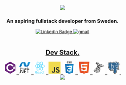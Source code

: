 <div id="Header" align="center">
<img src="https://user-images.githubusercontent.com/115810719/235109585-dbdb69ac-8865-449a-a153-7e3500abcc06.png"/>  
    <h3>An aspiring fullstack developer from Sweden.</h3>
     <a href="https://www.linkedin.com/in/leo-st%C3%A5lenhag-a58a31253/">
<img src="https://img.shields.io/badge/LinkedIn-blue?style=for-the-badge&logo=linkedin&logoColor=white" alt="LinkedIn Badge"/> 
<img src="https://img.shields.io/badge/MailMe-red?style=for-the-badge&logo=gmail&logoColor=white" alt="gmail"/> 
    <br>
 <img src="https://komarev.com/ghpvc/?username=your-github-l-stal&style=flat-square&color=orange" alt=""/>
  <h2>Dev Stack.</h2>
  <img src="https://github.com/devicons/devicon/blob/master/icons/csharp/csharp-plain.svg" title="C#" alt="CSharp" width="40" height="40"/>&nbsp;
  <img src="https://github.com/devicons/devicon/blob/master/icons/dot-net/dot-net-original-wordmark.svg" title=".NET" alt=".NET" width="40" height="40"/>&nbsp;
  <img src="https://github.com/devicons/devicon/blob/master/icons/react/react-original-wordmark.svg" title="React" alt="React" width="40" height="40"/>&nbsp;
  <img src="https://github.com/devicons/devicon/blob/master/icons/javascript/javascript-original.svg" title="JavaScript" alt="JavaScript" width="40" height="40"/>&nbsp;
  <img src="https://github.com/devicons/devicon/blob/master/icons/css3/css3-original-wordmark.svg" title="CSS" alt="CSS" width="40" height="40"/>&nbsp;
  <img src="https://github.com/devicons/devicon/blob/master/icons/html5/html5-original.svg" title="HTML" alt="HTML" width="40" height="40"/>&nbsp;
  <img src="https://github.com/devicons/devicon/blob/master/icons/microsoftsqlserver/microsoftsqlserver-plain.svg" title="MSSMS" alt="MSSMS" width="40" height="40"/>&nbsp;
    <img src="https://github.com/devicons/devicon/blob/master/icons/postgresql/postgresql-original.svg" title="PGSQL" alt="PGSQL" width="40" height="40"/>&nbsp;
    </div>
  <div id="stats" align="center">
<picture>
<source
  srcset="https://github-readme-stats.vercel.app/api?username=L-stal&show_icons=true&theme=dark"
  media="(prefers-color-scheme: dark)"
/>
<source
  srcset="https://github-readme-stats.vercel.app/api?username=L-stal&show_icons=true"
  media="(prefers-color-scheme: light), (prefers-color-scheme: no-preference)"
/>
<img src="https://github-readme-stats.vercel.app/api?username=L-stal&show_icons=true" />
</picture>
  </div>






